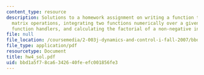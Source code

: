 ```yaml
---
content_type: resource
description: Solutions to a homework assignment on writing a function to perform multiple
  matrix operations, integrating two functions numerically over a given interval using
  function handlers, and calculating the factorial of a non-negative integer.
file: null
file_location: /coursemedia/2-003j-dynamics-and-control-i-fall-2007/bbd1a5f78ca6342640feefc001856fe3_hw4_sol.pdf
file_type: application/pdf
resourcetype: Document
title: hw4_sol.pdf
uid: bbd1a5f7-8ca6-3426-40fe-efc001856fe3
---
```

